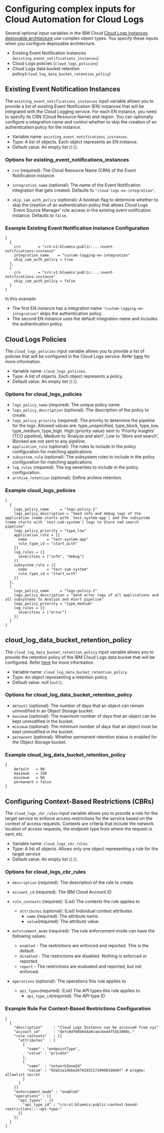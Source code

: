 # Configuring complex inputs for Cloud Automation for Cloud Logs

Several optional input variables in the IBM Cloud [Cloud Logs instances deployable architecture](https://cloud.ibm.com/catalog#deployable_architecture) use complex object types. You specify these inputs when you configure deployable architecture.

* Existing Event Notification Instances (`existing_event_notifications_instances`)
* Cloud Logs policies (`cloud_logs_policies`)
* Cloud Logs data bucket retention policy(`cloud_log_data_bucket_retention_policy`)

## Existing Event Notification Instances <a name="existing_event_notifications_instances"></a>

The `existing_event_notifications_instances` input variable allows you to provide a list of existing Event Notification (EN) instances that will be integrated with the Cloud Logging service. For each EN instance, you need to specify its CRN (Cloud Resource Name) and region. You can optionally configure a integration name and control whether to skip the creation of an authentication policy for the instance.

* Variable name: `existing_event_notifications_instances`.
* Type: A list of objects. Each object represents an EN instance.
* Default value: An empty list (`[]`).

### Options for existing_event_notifications_instances

* `crn` (required): The Cloud Resource Name (CRN) of the Event Notification instance.

* `integration_name` (optional): The name of the Event Notification integration that gets created. Defaults to `"cloud-logs-en-integration"`.

* `skip_iam_auth_policy` (optional): A boolean flag to determine whether to skip the creation of an authentication policy that allows Cloud Logs 'Event Source Manager' role access in the existing event notification instance. Defaults to `false`.

### Example Existing Event Notification Instance Configuration

```hcl
[
  {
    crn        = "crn:v1:bluemix:public:...:event-notifications:instance"
    integration_name    = "custom-logging-en-integration"
    skip_iam_auth_policy = true
  },
  {
    crn        = "crn:v1:bluemix:public:...:event-notifications:instance"
    skip_iam_auth_policy = false
  }
]
```

In this example:

* The first EN instance has a integration name `"custom-logging-en-integration"` skips the authentication policy.
* The second EN instance uses the default integration name and includes the authentication policy.

## Cloud Logs Policies <a name="cloud_logs_policies"></a>

The `cloud_logs_policies` input variable allows you to provide a list of policies that will be configured in the Cloud Logs service. Refer [here](https://cloud.ibm.com/docs/cloud-logs?topic=cloud-logs-tco-optimizer) for more information.

* Variable name: `cloud_logs_policies`.
* Type: A list of objects. Each object represents a policy.
* Default value: An empty list (`[]`).

### Options for cloud_logs_policies

* `logs_policy_name` (required): The unique policy name.
* `logs_policy_description` (optional): The description of the policy to create.
* `logs_policy_priority` (required): The priority to determine the pipeline for the logs. Allowed values are: type_unspecified, type_block, type_low, type_medium, type_high. High (priority value) sent to 'Priority insights' (TCO pipeline), Medium to 'Analyze and alert', Low to 'Store and search', Blocked are not sent to any pipeline.
* `application_rule` (optional): The rules to include in the policy configuration for matching applications.
* `subsystem_rule` (optional): The subsystem rules to include in the policy configuration for matching applications.
* `log_rules` (required): The log severities to include in the policy configuration.
* `archive_retention` (optional): Define archive retention.

### Example cloud_logs_policies

```hcl
[
  {
    logs_policy_name     = "logs-policy-1"
    logs_policy_description = "Send info and debug logs of the application (name starts with `test-system-app`) and the subsystem (name starts with `test-sub-system`) logs to Store nad search pipeline"
    logs_policy_priority = "type_low"
    application_rule = [{
      name         = "test-system-app"
      rule_type_id = "start_with"
    }]
    log_rules = [{
      severities = ["info", "debug"]
    }]
    subsystem_rule = [{
      name         = "test-sub-system"
      rule_type_id = "start_with"
    }]
  },
  {
    logs_policy_name     = "logs-policy-2"
    logs_policy_description = "Send error logs of all applications and all subsystems to Analyze and Alert pipeline"
    logs_policy_priority = "type_medium"
    log_rules = [{
      severities = ["error"]
    }]
  }
]
```

## cloud_log_data_bucket_retention_policy <a name="cloud_log_data_bucket_retention_policy"></a>

The `cloud_log_data_bucket_retention_policy` input variable allows you to provide the retention policy of the IBM Cloud Logs data bucket that will be configured. Refer [here](https://cloud.ibm.com/docs/cloud-object-storage?topic=cloud-object-storage-immutable) for more information.

* Variable name: `cloud_log_data_bucket_retention_policy`.
* Type: An object representing a retention policy.
* Default value: null (`null`).

### Options for cloud_log_data_bucket_retention_policy

* `default` (optional): The number of days that an object can remain unmodified in an Object Storage bucket.
* `maximum` (optional): The maximum number of days that an object can be kept unmodified in the bucket.
* `minimum` (optional): The minimum number of days that an object must be kept unmodified in the bucket.
* `permanent` (optional): Whether permanent retention status is enabled for the Object Storage bucket.

### Example cloud_log_data_bucket_retention_policy

```hcl
{
    default   = 90
    maximum   = 350
    minimum   = 90
    permanent = false
}
```

## Configuring Context-Based Restrictions (CBRs) <a name="cloud_logs_cbr_rules"></a>

The `cloud_logs_cbr_rules` input variable allows you to provide a rule for the target service to enforce access restrictions for the service based on the context of access requests. Contexts are criteria that include the network location of access requests, the endpoint type from where the request is sent, etc.

* Variable name: `cloud_logs_cbr_rules`.
* Type: A list of objects. Allows only one object representing a rule for the target service
* Default value: An empty list (`[]`).

### Options for cloud_logs_cbr_rules

* `description` (required): The description of the rule to create.
* `account_id` (required): The IBM Cloud Account ID
* `rule_contexts` (required): (List) The contexts the rule applies to
  * `attributes` (optional): (List) Individual context attributes
    * `name` (required): The attribute name.
    * `value`(required): The attribute value.

* `enforcement_mode` (required): The rule enforcement mode can have the following values:
  * `enabled` - The restrictions are enforced and reported. This is the default.
  * `disabled` - The restrictions are disabled. Nothing is enforced or reported.
  * `report` - The restrictions are evaluated and reported, but not enforced.
* `operations` (optional): The operations this rule applies to
  * `api_types`(required): (List) The API types this rule applies to.
    * `api_type_id`(required): The API type ID

### Example Rule For Context-Based Restrictions Configuration

```hcl
[
  {
    "description"     : "Cloud Logs Instance can be accessed from xyz"
    "account_id"      : "defc0df06b644a9cabc6e44f55b3880s."
    "rule_contexts"   : [{
      "attributes"  : [
        {
          "name" : "endpointType",
          "value" : "private"
        },
        {
          "name"  : "networkZoneId"
          "value" : "93a51a1debe2674193217209601dde6f" # pragma: allowlist secret
        }
      ]
    }]
    "enforcement_mode" : "enabled"
    "operations" : [{
      "api_types" : [{
        "api_type_id" : "crn:v1:bluemix:public:context-based-restrictions::::api-type:"
      }]
    }]
  }
]
```
